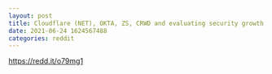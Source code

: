```yaml
--- 
layout: post 
title: Cloudflare (NET), OKTA, ZS, CRWD and evaluating security growth stocks using P/S, P/B 
date: 2021-06-24 1624567488 
categories: reddit 
--- 
```

https://redd.it/o79mg1